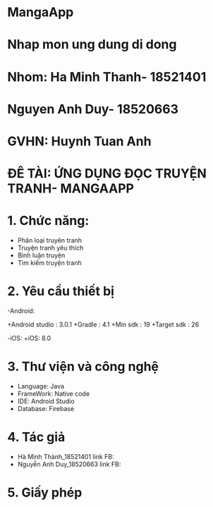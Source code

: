 # MangaApp
# Nhap mon ung dung di dong
# Nhom: Ha Minh Thanh- 18521401
#       Nguyen Anh Duy- 18520663
# GVHN: Huynh Tuan Anh

# ĐÊ TÀI: ỨNG DỤNG ĐỌC TRUYỆN TRANH- MANGAAPP
# 1. Chức năng:
-	Phân loại truyên tranh
-	Truyện tranh yêu thích
-	Bình luận truyện
-	Tìm kiếm truyện tranh
# 2. Yêu cầu thiết bị
-Android:

+Android studio : 3.0.1
+Gradle : 4.1
+Min sdk : 19
+Target sdk : 26

-iOS:
+iOS: 8.0

# 3. Thư viện và công nghệ
- Language: Java
- FrameWork: Native code
- IDE: Android Studio
- Database: Firebase
# 4. Tác giả
- Hà Minh Thành_18521401 
link FB: 
- Nguyễn Anh Duy_18520663
link FB:
# 5. Giấy phép
